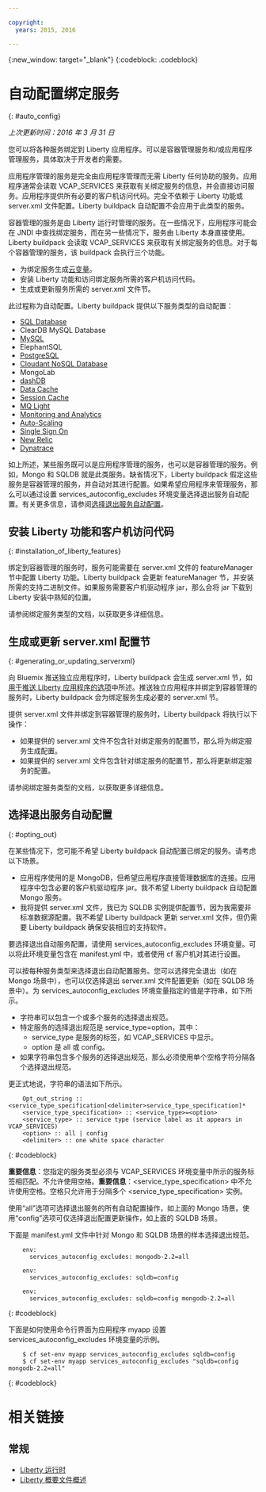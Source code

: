 ```yaml
---

copyright:
  years: 2015, 2016

---
```


{:new_window: target="_blank"}
{:codeblock: .codeblock}


# 自动配置绑定服务
{: #auto_config}

*上次更新时间：2016 年 3 月 31 日*

您可以将各种服务绑定到 Liberty 应用程序。可以是容器管理服务和/或应用程序管理服务，具体取决于开发者的需要。

应用程序管理的服务是完全由应用程序管理而无需 Liberty 任何协助的服务。应用程序通常会读取 VCAP_SERVICES 来获取有关绑定服务的信息，并会直接访问服务。应用程序提供所有必要的客户机访问代码。完全不依赖于 Liberty 功能或 server.xml 文件配置。Liberty buildpack 自动配置不会应用于此类型的服务。

容器管理的服务是由 Liberty 运行时管理的服务。在一些情况下，应用程序可能会在 JNDI 中查找绑定服务，而在另一些情况下，服务由 Liberty 本身直接使用。Liberty buildpack 会读取 VCAP_SERVICES 来获取有关绑定服务的信息。对于每个容器管理的服务，该 buildpack 会执行三个功能。

* 为绑定服务生成[云变量](optionsForPushing.html#accessing_info_of_bound_services)。
* 安装 Liberty 功能和访问绑定服务所需的客户机访问代码。
* 生成或更新服务所需的 server.xml 文件节。

此过程称为自动配置。Liberty buildpack 提供以下服务类型的自动配置：

* [SQL Database](../../services/SQLDB/index.html#SQLDB)
* ClearDB MySQL Database
* [MySQL](../../services/MySQL/index.html#MySQL)
* ElephantSQL
* [PostgreSQL](../../services/PostgreSQL/index.html#PostgreSQL)
* [Cloudant NoSQL Database](../../services/Cloudant/index.html#Cloudant)
* MongoLab
* [dashDB](../../services/dashDB/index.html#dashDB)
* [Data Cache](../../services/DataCache/index.html#data_cache)
* [Session Cache](../../services/SessionCache/index.html#session_cache)
* [MQ Light](../../services/MQLight/index.html#mqlight010)
* [Monitoring and Analytics](../..//services/monana/index.html#gettingstartedtemplate)
* [Auto-Scaling](../../services/Auto-Scaling/index.html#autoscaling)
* [Single Sign On](../../services/SingleSignOn/index.html#sso_gettingstarted)
* [New Relic](newRelic.html)
* [Dynatrace](dynatrace.html)

如上所述，某些服务既可以是应用程序管理的服务，也可以是容器管理的服务。例如，Mongo 和 SQLDB 就是此类服务。缺省情况下，Liberty buildpack 假定这些服务是容器管理的服务，并自动对其进行配置。如果希望应用程序来管理服务，那么可以通过设置 services_autoconfig_excludes 环境变量选择退出服务自动配置。有关更多信息，请参阅[选择退出服务自动配置](autoConfig.html#opting_out)。

## 安装 Liberty 功能和客户机访问代码
{: #installation_of_liberty_features}

绑定到容器管理的服务时，服务可能需要在 server.xml 文件的 featureManager 节中配置 Liberty 功能。Liberty buildpack 会更新 featureManager 节，并安装所需的支持二进制文件。如果服务需要客户机驱动程序 jar，那么会将 jar 下载到 Liberty 安装中熟知的位置。

请参阅绑定服务类型的文档，以获取更多详细信息。

## 生成或更新 server.xml 配置节
{: #generating_or_updating_serverxml}

向 Bluemix 推送独立应用程序时，Liberty buildpack 会生成 server.xml 节，如[用于推送 Liberty 应用程序的选项](optionsForPushing.html#options_for_pushing)中所述。推送独立应用程序并绑定到容器管理的服务时，Liberty buildpack 会为绑定服务生成必要的 server.xml 节。

提供 server.xml 文件并绑定到容器管理的服务时，Liberty buildpack 将执行以下操作：

* 如果提供的 server.xml 文件不包含针对绑定服务的配置节，那么将为绑定服务生成配置。
* 如果提供的 server.xml 文件包含针对绑定服务的配置节，那么将更新绑定服务的配置。

请参阅绑定服务类型的文档，以获取更多详细信息。

## 选择退出服务自动配置
{: #opting_out}

在某些情况下，您可能不希望 Liberty buildpack 自动配置已绑定的服务。请考虑以下场景。

* 应用程序使用的是 MongoDB，但希望应用程序直接管理数据库的连接。应用程序中包含必要的客户机驱动程序 jar。我不希望 Liberty buildpack 自动配置 Mongo 服务。
* 我将提供 server.xml 文件，我已为 SQLDB 实例提供配置节，因为我需要非标准数据源配置。我不希望 Liberty buildpack 更新 server.xml 文件，但仍需要 Liberty buildpack 确保安装相应的支持软件。

要选择退出自动服务配置，请使用 services_autoconfig_excludes 环境变量。可以将此环境变量包含在 manifest.yml 中，或者使用 cf 客户机对其进行设置。

可以按每种服务类型来选择退出自动配置服务。您可以选择完全退出（如在 Mongo 场景中），也可以仅选择退出 server.xml 文件配置更新（如在 SQLDB 场景中）。为 services_autoconfig_excludes 环境变量指定的值是字符串，如下所示。

* 字符串可以包含一个或多个服务的选择退出规范。
* 特定服务的选择退出规范是 service_type=option，其中：
  * service_type 是服务的标签，如 VCAP_SERVICES 中显示。
  * option 是 all 或 config。
* 如果字符串包含多个服务的选择退出规范，那么必须使用单个空格字符分隔各个选择退出规范。

更正式地说，字符串的语法如下所示。

```
    Opt_out_string :: <service_type_specification[<delimiter>service_type_specification]*
    <service_type_specification> :: <service_type>=<option>
    <service_type> :: service type (service label as it appears in VCAP_SERVICES)
    <option> :: all | config
    <delimiter> :: one white space character
```
{: #codeblock}

**重要信息**：您指定的服务类型必须与 VCAP_SERVICES 环境变量中所示的服务标签相匹配。不允许使用空格。**重要信息**：&lt;service_type_specification> 中不允许使用空格。空格只允许用于分隔多个 &lt;service_type_specification> 实例。

使用“all”选项可选择退出服务的所有自动配置操作，如上面的 Mongo 场景。使用“config”选项可仅选择退出配置更新操作，如上面的 SQLDB 场景。

下面是 manifest.yml 文件中针对 Mongo 和 SQLDB 场景的样本选择退出规范。

```
    env:
      services_autoconfig_excludes: mongodb-2.2=all

    env:
      services_autoconfig_excludes: sqldb=config

    env:
      services_autoconfig_excludes: sqldb=config mongodb-2.2=all
```
{: #codeblock}

下面是如何使用命令行界面为应用程序 myapp 设置 services_autoconfig_excludes 环境变量的示例。

```
    $ cf set-env myapp services_autoconfig_excludes sqldb=config
    $ cf set-env myapp services_autoconfig_excludes "sqldb=config mongodb-2.2=all"
```
{: #codeblock}

# 相关链接
## 常规
* [Liberty 运行时](index.html)
* [Liberty 概要文件概述](http://www-01.ibm.com/support/knowledgecenter/SSAW57_8.5.5/com.ibm.websphere.wlp.nd.doc/ae/cwlp_about.html)
